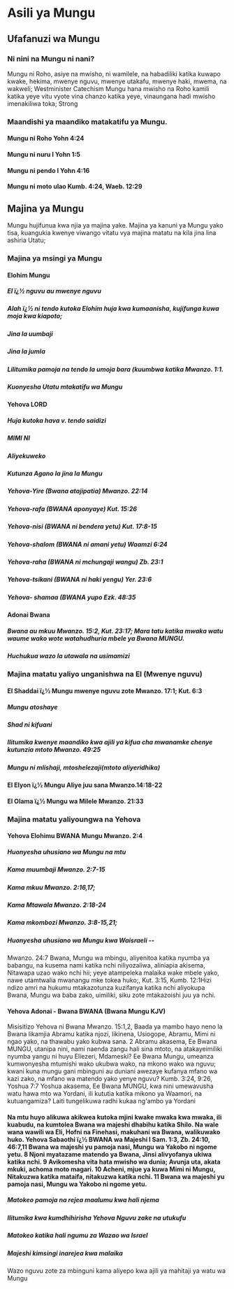 # Asili ya Mungu
## Ufafanuzi wa Mungu
### Ni nini na Mungu ni nani?
 Mungu ni Roho&#44; asiye na mwisho&#44; ni wamilele&#44; na habadiliki katika kuwapo kwake&#44; hekima&#44; mwenye nguvu&#44; mwenye utakafu&#44; mwenye haki&#44; mwema&#44; na wakweli; Westminister Catechism
 Mungu hana mwisho na Roho kamili katika yeye vitu vyote vina chanzo katika yeye&#44; vinaungana hadi mwisho imenakiliwa toka; Strong 
### Maandishi ya maandiko matakatifu ya Mungu.
#### Mungu ni Roho Yohn 4:24
#### Mungu ni nuru I Yohn 1:5
#### Mungu ni pendo I Yohn 4:16
#### Mungu ni moto ulao Kumb. 4:24&#44; Waeb. 12:29
## Majina ya Mungu
 Mungu hujifunua kwa njia ya majina yake.
 Majina ya kanuni ya Mungu yako tisa&#44; kuangukia kwenye viwango vitatu vya majina matatu na kila jina lina ashiria Utatu;
### Majina ya msingi ya Mungu
#### Elohim Mungu
##### El ï¿½ nguvu au mwenye nguvu
##### Alah ï¿½ ni tendo kutoka Elohim huja kwa kumaanisha&#44; kujifunga kuwa moja kwa kiapoto;
##### Jina la uumbaji
##### Jina la jumla
##### Lilitumika pamoja na tendo la umoja bara (kuumbwa katika Mwanzo. 1:1.
##### Kuonyesha Utatu mtakatifu wa Mungu
#### Yehova LORD
##### Huja kutoka hava v. tendo saidizi
##### MIMI NI
##### Aliyekuweko
##### Kutunza Agano la jina la Mungu
##### Yehova-Yire (Bwana atajipatia) Mwanzo. 22:14
##### Yehova-rafa (BWANA aponyaye) Kut. 15:26
##### Yehova-nisi (BWANA ni bendera yetu) Kut. 17:8-15
##### Yehova-shalom (BWANA ni amani yetu) Waamzi 6:24
##### Yehova-raha (BWANA ni mchungaji wangu) Zb. 23:1
##### Yehova-tsikani (BWANA ni haki yengu) Yer. 23:6
##### Yehova- shamaa (BWANA yupo Ezk. 48:35
#### Adonai Bwana
##### Bwana au mkuu Mwanzo. 15:2&#44; Kut. 23:17; Mara tatu katika mwaka watu waume wako wote watahudhuria mbele ya Bwana MUNGU.
##### Huchukua wazo la utawala na usimamizi
### Majina matatu yaliyo unganishwa na El (Mwenye nguvu)
#### El Shaddai ï¿½ Mungu mwenye nguvu zote Mwanzo. 17:1; Kut. 6:3
##### Mungu atoshaye
##### Shad ni kifuani
##### Ilitumika kwenye maandiko kwa ajili ya kifua cha mwanamke chenye kutunzia mtoto Mwanzo. 49:25
##### Mungu ni mlishaji&#44; mtoshelezaji(mtoto aliyeridhika)
#### El Elyon ï¿½ Mungu Aliye juu sana Mwanzo.14:18-22
#### El Olama ï¿½ Mungu wa Milele Mwanzo. 21:33
### Majina matatu yaliyoungwa na Yehova
#### Yehova Elohimu BWANA Mungu Mwanzo. 2:4
##### Huonyesha uhusiano wa Mungu na mtu
##### Kama muumbaji Mwanzo. 2:7-15
##### Kama mkuu Mwanzo. 2:16&#44;17;
##### Kama Mtawala Mwanzo. 2:18-24
##### Kama mkombozi Mwanzo. 3:8-15&#44;21;
##### Huonyesha uhusiano wa Mungu kwa Waisraeli --
 Mwanzo. 24:7 Bwana&#44; Mungu wa mbingu&#44; aliyenitoa katika nyumba ya babangu&#44; na kusema nami katika nchi niliyozaliwa&#44; aliniapia akisema&#44; Nitawapa uzao wako nchi hii; yeye atampeleka malaika wake mbele yako&#44; nawe utamtwalia mwanangu mke tokea huko;&#44; Kut. 3:15&#44; Kumb. 12:1Hizi ndizo amri na hukumu mtakazotunza kuzifanya katika nchi aliyokupa Bwana&#44; Mungu wa baba zako&#44; uimiliki&#44; siku zote mtakazoishi juu ya nchi.
#### Yehova Adonai - Bwana BWANA (Bwana Mungu KJV)
 Misisitizo Yehova ni Bwana Mwanzo. 15:1&#44;2&#44; Baada ya mambo hayo neno la Bwana likamjia Abramu katika njozi&#44; likinena&#44; Usiogope&#44; Abramu&#44; Mimi ni ngao yako&#44; na thawabu yako kubwa sana. 2 Abramu akasema&#44; Ee Bwana MUNGU&#44; utanipa nini&#44; nami naenda zangu hali sina mtoto&#44; na atakayeimiliki nyumba yangu ni huyu Eliezeri&#44; Mdameski?
 Ee Bwana Mungu&#44; umeanza kumwonyesha mtumishi wako ukubwa wako&#44; na mkono wako wa nguvu; kwani kuna mungu gani mbinguni au duniani awezaye kufanya mfano wa kazi zako&#44; na mfano wa matendo yako yenye nguvu? Kumb. 3:24&#44; 9:26&#44; Yoshua 7:7 Yoshua akasema&#44; Ee Bwana MUNGU&#44; kwa nini umewavusha watu hawa mto wa Yordani&#44; ili kututia katika mikono ya Waamori&#44; na kutuangamiza? Laiti tungelikuwa radhi kukaa ng&apos;ambo ya Yordani
#### Na mtu huyo alikuwa akikwea kutoka mjini kwake mwaka kwa mwaka&#44; ili kuabudu&#44; na kumtolea Bwana wa majeshi dhabihu katika Shilo. Na wale wana wawili wa Eli&#44; Hofni na Finehasi&#44; makuhani wa Bwana&#44; walikuwako huko. Yehova Sabaothi ï¿½ BWANA wa Majeshi I Sam. 1:3&#44; Zb. 24:10&#44; 46:7&#44;11 Bwana wa majeshi yu pamoja nasi&#44; Mungu wa Yakobo ni ngome yetu. 8 Njoni myatazame matendo ya Bwana&#44; Jinsi alivyofanya ukiwa katika nchi. 9 Avikomesha vita hata mwisho wa dunia; Avunja uta&#44; akata mkuki&#44; achoma moto magari. 10 Acheni&#44; mjue ya kuwa Mimi ni Mungu&#44; Nitakuzwa katika mataifa&#44; nitakuzwa katika nchi. 11 Bwana wa majeshi yu pamoja nasi&#44; Mungu wa Yakobo ni ngome yetu.
##### Matokeo pamoja na rejea maalumu kwa hali njema
##### Ilitumika kwa kumdhihirisha Yehova Nguvu zake na utukufu
##### Matokeo katika hali ngumu za Wazao wa Israel
##### Majeshi kimsingi inarejea kwa malaika
 Wazo nguvu zote za mbinguni kama aliyepo kwa ajili ya mahitaji ya watu wa Mungu